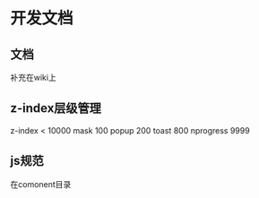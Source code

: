 # 开发文档

## 文档
补充在wiki上

## z-index层级管理
z-index < 10000
mask 100
popup 200
toast 800
nprogress 9999

## js规范
在comonent目录